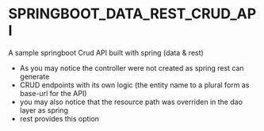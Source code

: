 # SPRINGBOOT_DATA_REST_CRUD_API
A sample springboot Crud API built with spring (data &amp; rest)

- As you may notice the controller were not created as spring rest can generate
- CRUD endpoints with its own logic (the entity name to a plural form as base-url for the API)
- you may also notice that the resource path was overriden in the dao layer as spring
- rest provides this option
